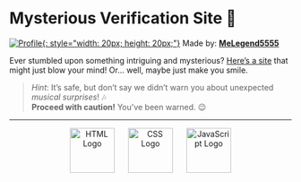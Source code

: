 # Mysterious Verification Site 👀

[![Profile](https://avatars.githubusercontent.com/u/183177265?v=4){: style="width: 20px; height: 20px;"}](https://github.com/MeLegend5555) Made by: **[MeLegend5555](https://github.com/MeLegend5555)**

Ever stumbled upon something intriguing and mysterious? [Here’s a site](https://melegend5555.github.io/Verification/) that might just blow your mind! Or… well, maybe just make you smile.

> *Hint*: It’s safe, but don’t say we didn’t warn you about unexpected *musical surprises*! 🎶  
**Proceed with caution!** You've been warned. 😉

---

<p align="center">
  <img src="https://github.com/MeLegend5555/MeLegend5555/blob/main/src/HTML-logo.png?raw=true" alt="HTML Logo" width="80" style="display:inline-block; margin-right: 10px;">
  <img src="https://github.com/MeLegend5555/MeLegend5555/blob/main/src/CSS-logo.png?raw=true" alt="CSS Logo" width="80" style="display:inline-block; margin: 0 10px;">
  <img src="https://github.com/MeLegend5555/MeLegend5555/blob/main/src/JavaScript-logo.png?raw=true" alt="JavaScript Logo" width="80" style="display:inline-block; margin-left: 10px;">
</p>
